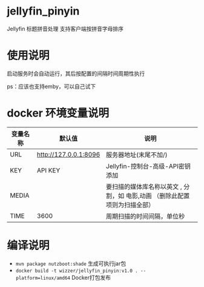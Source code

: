 # jellyfin_pinyin
Jellyfin 标题拼音处理 支持客户端按拼音字母排序
# 使用说明
启动服务时会自动运行，其后按配置的间隔时间周期性执行

ps：应该也支持emby，可以自己试下

# docker 环境变量说明

变量名称 | 默认值 | 说明
----|------|----
URL | http://127.0.0.1:8096  | 服务器地址(末尾不加/)
KEY | API KEY  | Jellyfin-控制台-高级-API密钥 添加
MEDIA |   | 要扫描的媒体库名称以英文 , 分割，如 电影,动画 （删除此配置项则为扫描全部）
TIME | 3600  | 周期扫描的时间间隔，单位秒


# 编译说明

* `mvn package nutzboot:shade` 生成可执行jar包
* `docker build -t wizzer/jellyfin_pinyin:v1.0 . --platform=linux/amd64` Docker打包发布